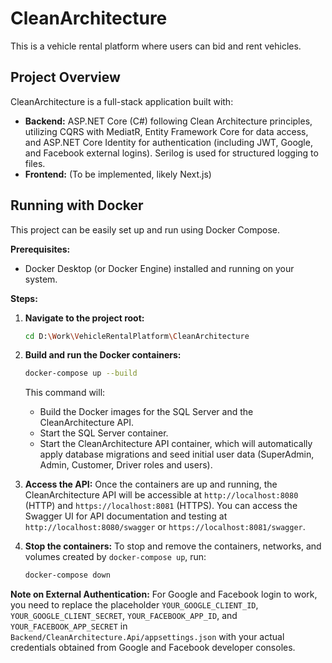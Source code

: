 # CleanArchitecture

This is a vehicle rental platform where users can bid and rent vehicles.

## Project Overview

CleanArchitecture is a full-stack application built with:
- **Backend:** ASP.NET Core (C#) following Clean Architecture principles, utilizing CQRS with MediatR, Entity Framework Core for data access, and ASP.NET Core Identity for authentication (including JWT, Google, and Facebook external logins). Serilog is used for structured logging to files.
- **Frontend:** (To be implemented, likely Next.js)

## Running with Docker

This project can be easily set up and run using Docker Compose.

**Prerequisites:**
- Docker Desktop (or Docker Engine) installed and running on your system.

**Steps:**

1.  **Navigate to the project root:**
    ```bash
    cd D:\Work\VehicleRentalPlatform\CleanArchitecture
    ```

2.  **Build and run the Docker containers:**
    ```bash
    docker-compose up --build
    ```
    This command will:
    -   Build the Docker images for the SQL Server and the CleanArchitecture API.
    -   Start the SQL Server container.
    -   Start the CleanArchitecture API container, which will automatically apply database migrations and seed initial user data (SuperAdmin, Admin, Customer, Driver roles and users).

3.  **Access the API:**
    Once the containers are up and running, the CleanArchitecture API will be accessible at `http://localhost:8080` (HTTP) and `https://localhost:8081` (HTTPS).
    You can access the Swagger UI for API documentation and testing at `http://localhost:8080/swagger` or `https://localhost:8081/swagger`.

4.  **Stop the containers:**
    To stop and remove the containers, networks, and volumes created by `docker-compose up`, run:
    ```bash
    docker-compose down
    ```

**Note on External Authentication:**
For Google and Facebook login to work, you need to replace the placeholder `YOUR_GOOGLE_CLIENT_ID`, `YOUR_GOOGLE_CLIENT_SECRET`, `YOUR_FACEBOOK_APP_ID`, and `YOUR_FACEBOOK_APP_SECRET` in `Backend/CleanArchitecture.Api/appsettings.json` with your actual credentials obtained from Google and Facebook developer consoles.
